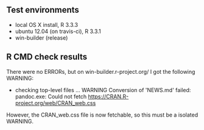 ## Test environments

* local OS X install, R 3.3.3
* ubuntu 12.04 (on travis-ci), R 3.3.1
* win-builder (release)

## R CMD check results

There were no ERRORs, but on win-builder.r-project.org/ I got the following WARNING:

* checking top-level files ... WARNING
Conversion of 'NEWS.md' failed:
pandoc.exe: Could not fetch https://CRAN.R-project.org/web/CRAN_web.css

However, the CRAN_web.css file is now fetchable, so this must be a 
isolated WARNING.
